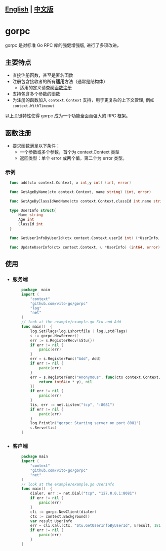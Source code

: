 ## [English](README.md) | [中文版](README-zh-hans.md)

# gorpc
gorpc 是对标准 Go RPC 库的强健增强版, 进行了多项改进。

## 主要特点
- 直接注册函数，甚至是匿名函数
- 注册包含接收者的所有**适用**方法（通常是结构体）
  - 适用的定义请查阅[函数注册](#函数注册)
- 支持包含多个参数的函数
- 为注册的函数加入 `context.Context` 支持，用于更复杂的上下文管理, 例如`context.WithTimeout`
 
以上关键特性使得 gorpc 成为一个功能全面而强大的 RPC 框架。
## 函数注册
- 要求函数满足以下条件：
  - 一个参数或多个参数，首个为 context.Context 类型
  - 返回类型：单个 error 或两个值，第二个为 error 类型。

### 示例
```go
  func add(ctx context.Context, x int,y int) (int, error)
  
  func GetAgeByName(ctx context.Context, name string) (int, error)
  
  func GetAgeByClassIdAndName(ctx context.Context,classId int,name string) (int, error)
  
  type UserInfo struct{
      Name string
      Age int
      ClassId int
  }
  
  func GetUserInfoByUserId(ctx context.Context,userId int) (*UserInfo, error)
  
  func UpdateUserInfo(ctx context.Context, u *UserInfo) (int64, error)

```


## 使用
- ### 服务端
    ```go
        package  main
        import (
            "context"
            "github.com/vito-go/gorpc"
            "log"
            "net"
        )
        // look at the example/example.go Stu and Add 
        func main()  {
            log.SetFlags(log.Lshortfile | log.LstdFlags)
            s := gorpc.NewServer()
            err := s.RegisterRecv(&Stu{})
            if err != nil {
                panic(err)
            }
            err = s.RegisterFunc("Add", Add)
            if err != nil {
                panic(err)
            }
            err = s.RegisterFunc("Anonymous", func(ctx context.Context, x int, y int) (int64, error) {
                return int64(x * y), nil
            })
            if err != nil {
                panic(err)
            }
            lis, err := net.Listen("tcp", ":8081")
            if err != nil {
                panic(err)
            }
            log.Println("gorpc: Starting server on port 8081")
            s.Serve(lis)
        }
    ```
- ### 客户端
    ```go
        package main
        import (
            "context"
            "github.com/vito-go/gorpc"
            "net"
        )
        // look at the example/example.go UserInfo
        func main()  {
            dialer, err := net.Dial("tcp", "127.0.0.1:8081")
            if err != nil {
                panic(err)
            }
            cli := gorpc.NewClient(dialer)
            ctx := context.Background()
            var result UserInfo
            err = cli.Call(ctx, "Stu.GetUserInfoByUserId", &result, 181)
            if err != nil {
                panic(err)
            }
        }
    
    
    ```
 
